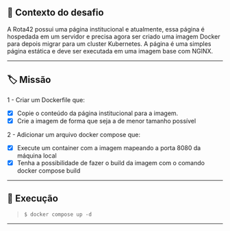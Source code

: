 ## 📝 Contexto do desafio

A Rota42 possui uma página institucional e atualmente, essa página é hospedada em um servidor e precisa agora ser criado uma imagem Docker para depois migrar para um cluster Kubernetes. A página é uma simples página estática e deve ser executada em uma imagem base com NGINX.

---

## 🏷️ Missão

1 - Criar um Dockerfile que:
- [x] Copie o conteúdo da página institucional para a imagem.
- [x] Crie a imagem de forma que seja a de menor tamanho possível

2 - Adicionar um arquivo docker compose que:
- [x] Execute um container com a imagem mapeando a porta 8080 da máquina local
- [x] Tenha a possibilidade de fazer o build da imagem com o comando docker compose build

---

## 💬 Execução

> ```
> $ docker compose up -d
> ```

---